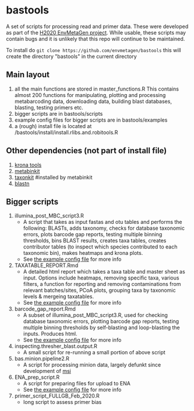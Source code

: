 # bastools
A set of scripts for processing read and primer data.
These were developed as part of the [H2020 EnvMetaGen project](https://inbio-envmetagen.pt/).
While usable, these scripts may contain bugs and it is unlikely that this repo will continue to be maintained. 


To install do
`git clone https://github.com/envmetagen/bastools`
this will create the directory "bastools" in the current directory

## Main layout
1. all the main functions are stored in master_functions.R This contains almost 200 functions for manipulating, plotting and processing metabarcoding data, downloading data, building blast databases, blasting, testing primers etc.
2. bigger scripts are in bastools/scripts
3. example config files for bigger scripts are in bastools/examples
4. a (rough) install file is located at /bastools/install/install.rlibs.and.robitools.R

## Other dependencies (not part of install file)
1. [krona tools](https://github.com/marbl/Krona/wiki)
2. [metabinkit](https://github.com/envmetagen/metabinkit)
3. [taxonkit](https://bioinf.shenwei.me/taxonkit/usage/) #installed by metabinkit
4. [blastn](https://blast.ncbi.nlm.nih.gov/Blast.cgi?PAGE_TYPE=BlastDocs&DOC_TYPE=Download)

## Bigger scripts
1. illumina_post_MBC_script3.R
   - A script that takes as input fastas and otu tables and performs the following: BLASTs, adds taxonomy, checks for database taxonomic errors, plots barcode gap reports, testing multiple binning thresholds, bins BLAST results, creates taxa tables, creates contributor tables (to inspect which species contributed to each taxonomic bin), makes heatmaps and krona plots.
   - See [the example config file](examples/illuminaScript3.config.R) for more info 
2. TAXATABLE_REPORT.Rmd
   - A detailed html report which takes a taxa table and master sheet as input. Options include heatmaps, removing specific taxa, various filters, a function for reporting and removing contaminations from relevant batches/sites, PCoA plots, grouping taxa by taxonomic levels & mergeing taxatables. 
   - See [the example config file](examples/taxatable.report.config.R) for more info 
3. barcode_gap_report.Rmd
   - A subset of illumina_post_MBC_script3.R, used for checking database taxonomic errors, plotting barcode gap reports, testing multiple binning thresholds by self-blasting and loop-blasting the inputs. Produces html.
   - See [the example config file](examples/barcode_gap_report_config.R) for more info
4. inspecting.thresher_blast.output.R
   - A small script for re-running a small portion of above script
5. bas.minion.pipeline2.R
   - A script for processing minion data, largely defunkt since development of [msi](https://github.com/nunofonseca/msi) 
6. ENA_prep_script.R    
   - A script for preparing files for upload to ENA
   - See [the example config file](examples/preparing_ENA_files2.R) for more info 
7. primer_script_FULLGB_Feb_2020.R
   - long script to assess primer bias
